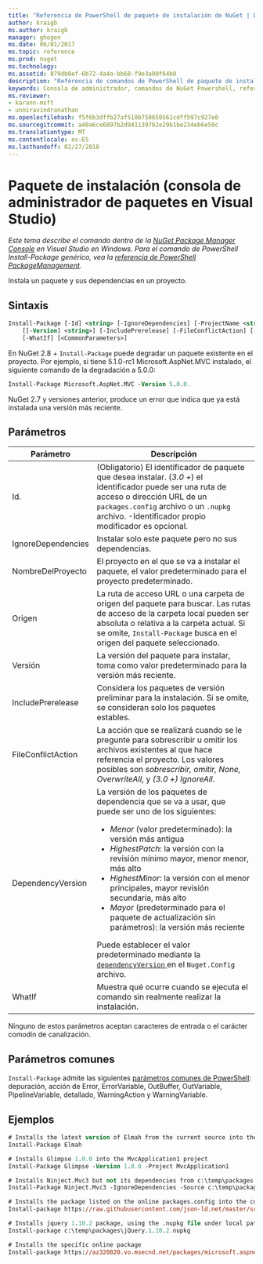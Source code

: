 ```yaml
---
title: "Referencia de PowerShell de paquete de instalación de NuGet | Documentos de Microsoft"
author: kraigb
ms.author: kraigb
manager: ghogen
ms.date: 06/01/2017
ms.topic: reference
ms.prod: nuget
ms.technology: 
ms.assetid: 879db0ef-6b72-4a4a-bb68-f9e3a00f64b8
description: "Referencia de comandos de PowerShell de paquete de instalación en la consola de administrador de paquetes de NuGet en Visual Studio."
keywords: Consola de administrador, comandos de NuGet Powershell, referencia de NuGet Powershell, Install-Package de paquete de NuGet
ms.reviewer:
- karann-msft
- unniravindranathan
ms.openlocfilehash: f5f6b3dffb27af510b750650561cdff597c927e0
ms.sourcegitcommit: a40a6ce6897b2d9411397b2e29b1be234eb6e50c
ms.translationtype: MT
ms.contentlocale: es-ES
ms.lasthandoff: 02/27/2018
---
```

# <a name="install-package-package-manager-console-in-visual-studio"></a>Paquete de instalación (consola de administrador de paquetes en Visual Studio)

*Este tema describe el comando dentro de la [NuGet Package Manager Console](package-manager-console.md) en Visual Studio en Windows. Para el comando de PowerShell Install-Package genérico, vea la [referencia de PowerShell PackageManagement](/powershell/module/packagemanagement/?view=powershell-6).*

Instala un paquete y sus dependencias en un proyecto.

## <a name="syntax"></a>Sintaxis

```ps
Install-Package [-Id] <string> [-IgnoreDependencies] [-ProjectName <string>] [[-Source] <string>] 
    [[-Version] <string>] [-IncludePrerelease] [-FileConflictAction] [-DependencyVersion]
    [-WhatIf] [<CommonParameters>]
```

En NuGet 2.8 + `Install-Package` puede degradar un paquete existente en el proyecto. Por ejemplo, si tiene 5.1.0-rc1 Microsoft.AspNet.MVC instalado, el siguiente comando de la degradación a 5.0.0:

```ps
Install-Package Microsoft.AspNet.MVC -Version 5.0.0.
```

NuGet 2.7 y versiones anterior, produce un error que indica que ya está instalada una versión más reciente.
  
## <a name="parameters"></a>Parámetros

| Parámetro | Descripción |
| --- | --- |
| Id. | (Obligatorio) El identificador de paquete que desea instalar. (*3.0 +*) el identificador puede ser una ruta de acceso o dirección URL de un `packages.config` archivo o un `.nupkg` archivo. -Identificador propio modificador es opcional. |
| IgnoreDependencies | Instalar solo este paquete pero no sus dependencias. |
| NombreDelProyecto | El proyecto en el que se va a instalar el paquete, el valor predeterminado para el proyecto predeterminado. |
| Origen | La ruta de acceso URL o una carpeta de origen del paquete para buscar. Las rutas de acceso de la carpeta local pueden ser absoluta o relativa a la carpeta actual. Si se omite, `Install-Package` busca en el origen del paquete seleccionado. |
| Versión | La versión del paquete para instalar, toma como valor predeterminado para la versión más reciente. |
| IncludePrerelease | Considera los paquetes de versión preliminar para la instalación. Si se omite, se consideran solo los paquetes estables. |
| FileConflictAction | La acción que se realizará cuando se le pregunte para sobrescribir u omitir los archivos existentes al que hace referencia el proyecto. Los valores posibles son *sobrescribir, omitir, None, OverwriteAll*, y *(3.0 +)* *IgnoreAll*. |
| DependencyVersion | La versión de los paquetes de dependencia que se va a usar, que puede ser uno de los siguientes:<br/><ul><li>*Menor* (valor predeterminado): la versión más antigua</li><li>*HighestPatch*: la versión con la revisión mínimo mayor, menor menor, más alto</li><li>*HighestMinor*: la versión con el menor principales, mayor revisión secundaria, más alto</li><li>*Mayor* (predeterminado para el paquete de actualización sin parámetros): la versión más reciente</li></ul>Puede establecer el valor predeterminado mediante la [ `dependencyVersion` ](../reference/nuget-config-file.md#config-section) en el `Nuget.Config` archivo. |
| WhatIf | Muestra qué ocurre cuando se ejecuta el comando sin realmente realizar la instalación. |

Ninguno de estos parámetros aceptan caracteres de entrada o el carácter comodín de canalización.

## <a name="common-parameters"></a>Parámetros comunes

`Install-Package` admite las siguientes [parámetros comunes de PowerShell](http://go.microsoft.com/fwlink/?LinkID=113216): depuración, acción de Error, ErrorVariable, OutBuffer, OutVariable, PipelineVariable, detallado, WarningAction y WarningVariable.

## <a name="examples"></a>Ejemplos

```ps
# Installs the latest version of Elmah from the current source into the default project
Install-Package Elmah

# Installs Glimpse 1.0.0 into the MvcApplication1 project
Install-Package Glimpse -Version 1.0.0 -Project MvcApplication1

# Installs Ninject.Mvc3 but not its dependencies from c:\temp\packages
Install-Package Ninject.Mvc3 -IgnoreDependencies -Source c:\temp\packages

# Installs the package listed on the online packages.config into the current project
Install-package https://raw.githubusercontent.com/json-ld.net/master/src/JsonLD/packages.config

# Installs jquery 1.10.2 package, using the .nupkg file under local path of c:\temp\packages
Install-package c:\temp\packages\jQuery.1.10.2.nupkg

# Installs the specific online package
Install-package https://az320820.vo.msecnd.net/packages/microsoft.aspnet.mvc.5.2.3.nupkg
```

